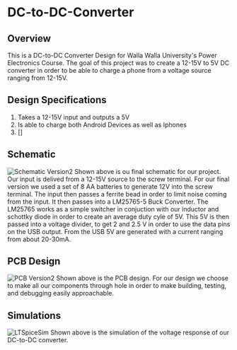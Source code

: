 # DC-to-DC-Converter
## Overview
This is a DC-to-DC Converter Design for Walla Walla University's Power Electronics Course. The goal of this project was to create a 12-15V to 5V DC converter in order to be able to charge a phone from a voltage source ranging from 12-15V.
## Design Specifications
1. Takes a 12-15V input and outputs a 5V
2. Is able to charge both Android Devices as well as Iphones
3. []


## Schematic
![Schematic Version2](/images/schematicV2.png)
Shown above is ou final schematic for our project. Our input is delived from a 12-15V source to the screw terminal. For our final version we used a set of 8 AA batteries to generate 12V into the screw terminal. The input then passes a ferrite bead in order to limit noise coming from the input. It then passes into a LM25765-5 Buck Converter. The LM25765 works as a simple switcher in conjuction with our inductor and schottky diode in order to create an average duty cyle of 5V. This 5V is then passed into a voltage divider, to get 2 and 2.5 V in order to use the data pins on the USB output. From the USB 5V are generated with a current ranging from about 20-30mA.
## PCB Design
![PCB Version2](/images/PCBV2.png)
Shown above is the PCB design. For our design we choose to make all our components through hole in order to make building, testing, and debugging easily approachable.
## Simulations
![LTSpiceSim](/images/LTSpiceSim.png)
Shown above is the simulation of the voltage response of our DC-to-DC converter. 
